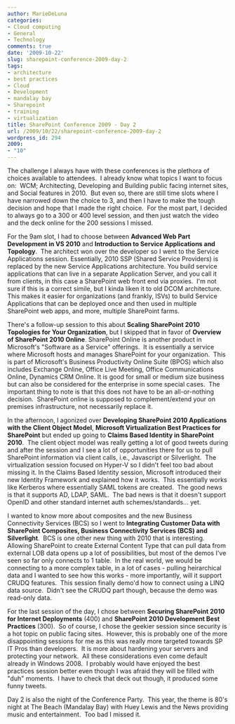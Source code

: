 ```yaml
---
author: MarieDeLuna
categories:
- Cloud computing
- General
- Technology
comments: true
date: '2009-10-22'
slug: sharepoint-conference-2009-day-2
tags:
- architecture
- best practices
- Cloud
- Development
- mandalay bay
- Sharepoint
- training
- virtualization
title: SharePoint Conference 2009 - Day 2
url: /2009/10/22/sharepoint-conference-2009-day-2
wordpress_id: 294
2009:
- "10"
---
```



The challenge I always have with these conferences is the plethora of choices available to attendees.  I already know what topics I want to focus on:  WCM; Architecting, Developing and Building public facing internet sites, and Social features in 2010.  But even so, there are still time slots where I have narrowed down the choice to 3, and then I have to make the tough decision and hope that I made the right choice.  For the most part, I decided to always go to a 300 or 400 level session, and then just watch the video and the deck online for the 200 sessions I missed.

For the 9am slot, I had to choose between **Advanced Web Part Development in VS 2010** and **Introduction to Service Applications and Topology**.  The architect won over the developer so I went to the Service Applications session. Essentially, 2010 SSP (Shared Service Providers) is replaced by the new Service Applications architecture. You build service applications that can live in a separate Application Server, and you call it from clients, in this case a SharePoint web front end via proxies.  I'm not sure if this is a correct simile, but I kinda liken it to old DCOM architecture. This makes it easier for organizations (and frankly, ISVs) to build Service Applications that can be deployed once and then used in multiple SharePoint web apps, and more, multiple SharePoint farms.

There's a follow-up session to this about **Scaling SharePoint 2010 Topologies for Your Organization**, but I skipped that in favor of **Overview of SharePoint 2010 Online**. SharePoint Online is another product in Microsoft's "Software as a Service" offerings.  It is essentially a service where Microsoft hosts and manages SharePoint for your organization.  This is part of Microsoft's Business Productivity Online Suite (BPOS) which also includes Exchange Online, Office Live Meeting, Office Communications Online, Dynamics CRM Online. It is good for small or medium size business but can also be considered for the enterprise in some special cases.  The important thing to note is that this does not have to be an all-or-nothing decision.  SharePoint online is supposed to complement/extend your on premises infrastructure, not necessarily replace it.

In the afternoon, I agonized over **Developing SharePoint 2010 Applications with the Client Object Model**, **Microsoft Virtualization Best Practices for SharePoint** but ended up going to **Claims Based Identity in SharePoint 2010**.  The client object model was really getting a lot of good tweets during and after the session and I see a lot of opportunities there for us to pull SharePoint information via client calls, i.e., Javascript or Silverlight.  The virtualization session focused on Hyper-V so I didn't feel too bad about missing it. In the Claims Based Identity session, Microsoft introduced their new Identity Framework and explained how it works.  This essentially works like Kerberos where essentially SAML tokens are created.  The good news is that it supports AD, LDAP, SAML.  The bad news is that it doesn't support OpenID and other standard internet auth schemes/standards... yet.

I wanted to know more about composites and the new Business Connectivity Services (BCS) so I went to **Integrating Customer Data with SharePoint Composites, Business Connectivity Services (BCS) and Silverlight**.  BCS is one other new thing with 2010 that is interesting.  Allowing SharePoint to create External Content Type that can pull data from external LOB data opens up a lot of possibilities, but most of the demos I've seen so far only connects to 1 table.  In the real world, we would be connecting to a more complex table, in a lot of cases - pulling heirarchical data and I wanted to see how this works - more importantly, will it support CRUDQ features.  This session finally demo'd how to connect using a LINQ data source.  Didn't see the CRUDQ part though, because the demo was read-only data.

For the last session of the day, I chose between **Securing SharePoint 2010 for Internet Deployments** (400) and **SharePoint 2010 Development Best Practices** (300).  So of course, I chose the geekier session since security is a hot topic on public facing sites.  However, this is probably one of the more disappointing sessions for me as this was really more targeted towards SP IT Pros than developers.  It is more about hardening your servers and protecting your network.  All these considerations even come default already in Windows 2008.  I probably would have enjoyed the best practices session better even though I was afraid they will be filled with "duh" moments.  I have to check that deck out though, it produced some funny tweets.

Day 2 is also the night of the Conference Party.  This year, the theme is 80's night at The Beach (Mandalay Bay) with Huey Lewis and the News providing music and entertainment.  Too bad I missed it.
